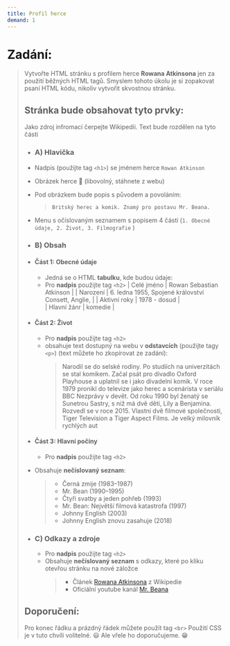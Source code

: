 ```yaml
---
title: Profil herce
demand: 1
---
```


# Zadání:

> Vytvořte HTML stránku s profilem herce **Rowana Atkinsona** jen za použití běžných HTML tagů.
> Smyslem tohoto úkolu je si zopakovat psaní HTML kódu, nikoliv vytvořit skvostnou stránku.
>
> ## Stránka bude obsahovat tyto prvky:
>
> Jako zdroj infromací čerpejte Wikipedii. Text bude rozdělen na tyto části
>
> - ### A) Hlavička
> - Nadpis (použijte tag `<h1>`) se jménem herce `Rowan Atkinson`
> - Obrázek herce :man: (libovolný, stáhnete z webu)
> - Pod obrázkem bude popis s původem a povoláním:
>
>   > `Britský herec a komik. Znamý pro postavu Mr. Beana.`
>
> * Menu s očíslovaným seznamem s popisem 4 částí (`1. Obecné údaje, 2. Život, 3. Filmografie` )
>
> * ### B) Obsah
>
> * #### Část 1: **Obecné údaje**
>
>   - Jedná se o HTML **tabulku**, kde budou údaje:
>   - Pro **nadpis** použijte tag `<h2>`
>     | Celé jméno | Rowan Sebastian Atkinson |
>     | Narození | 6. ledna 1955, Spojené království Consett, Anglie, |
>     | Aktivní roky | 1978 - dosud |  
>     | Hlavní žánr | komedie |
>
> * #### Část 2: **Život**
>
>   - Pro **nadpis** použijte tag `<h2>`
>   - obsahuje text dostupný na webu v **odstavcích** (použijte tagy `<p>`) (text můžete ho zkopírovat ze zadání):
>     > Narodil se do selské rodiny. Po studiích na univerzitách se stal komikem. Začal psát pro divadlo Oxford Playhouse a uplatnil se i jako divadelní komik.
>     > V roce 1979 pronikl do televize jako herec a scenárista v seriálu BBC Nezprávy v devět.
>     > Od roku 1990 byl ženatý se Sunetrou Sastry, s níž má dvě děti, Lily a Benjamina. Rozvedl se v roce 2015.
>     > Vlastní dvě filmové společnosti, Tiger Television a Tiger Aspect Films. Je velký milovník rychlých aut
>
> * #### Část 3: **Hlavní počiny**
>   - Pro **nadpis** použijte tag `<h2>`
>
> - Obsahuje **nečíslovaný seznam**:
>   > - Černá zmije (1983–1987)
>   > - Mr. Bean (1990–1995)
>   > - Čtyři svatby a jeden pohřeb (1993)
>   > - Mr. Bean: Největší filmová katastrofa (1997)
>   > - Johnny English (2003)
>   > - Johnny English znovu zasahuje (2018)
>
> * ### C) Odkazy a zdroje
>   - Pro **nadpis** použijte tag `<h2>`
>   - Obsahuje **nečíslovaný seznam** s odkazy, které po kliku otevřou stránku na nové záložce
>     > - Článek [Rowana Atkinsona](https://cs.wikipedia.org/wiki/Rowan_Atkinson) z Wikipedie
>     > - Oficiální youtube kanál [Mr. Beana](https://www.youtube.com/channel/UCkAGrHCLFmlK3H2kd6isipg)
>
> ## Doporučení:
>
> Pro konec řádku a prázdný řádek můžete použít tag `<br>`
> Použití CSS je v tuto chvíli volitelné. :smiley: Ale vřele ho doporučujeme. :grin:

